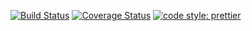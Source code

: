 [![Build Status](https://travis-ci.org/yszk0123/pt.svg?branch=master)](https://travis-ci.org/yszk0123/pt)
[![Coverage Status](https://coveralls.io/repos/github/yszk0123/pt/badge.svg?branch=master)](https://coveralls.io/github/yszk0123/pt?branch=master)
[![code style: prettier](https://img.shields.io/badge/code_style-prettier-ff69b4.svg?style=flat-square)](https://github.com/prettier/prettier)
